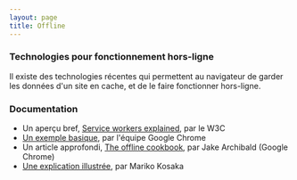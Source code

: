 ```yaml
---
layout: page
title: Offline
---
```


### Technologies pour fonctionnement hors-ligne

Il existe des technologies récentes qui permettent au navigateur de garder les données d'un site en cache, et de le faire fonctionner hors-ligne.

### Documentation

* Un aperçu bref, [Service workers explained](https://github.com/w3c/ServiceWorker/blob/master/explainer.md), par le W3C
* [Un exemple basique](https://googlechrome.github.io/samples/service-worker/basic/index.html), par l'équipe Google Chrome
* Un article approfondi, [The offline cookbook](https://jakearchibald.com/2014/offline-cookbook/), par Jake Archibald (Google Chrome)
* [Une explication illustrée](http://kosamari.com/notes/Service-Worker-what-are-you), par Mariko Kosaka
